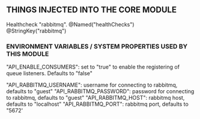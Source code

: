 
## THINGS INJECTED INTO THE CORE MODULE

Healthcheck "rabbitmq". @Named("healthChecks") @StringKey("rabbitmq")

### ENVIRONMENT VARIABLES / SYSTEM PROPERTIES USED BY THIS MODULE

"API_ENABLE_CONSUMERS": set to "true" to enable the registering of queue listeners. Defaults to "false"

"API_RABBITMQ_USERNAME": username for connecting to rabbitmq, defaults to "guest"
"API_RABBITMQ_PASSWORD": password for connecting to rabbitmq, defaults to "guest"
"API_RABBITMQ_HOST": rabbitmq host, defaults to "localhost"
"API_RABBITMQ_PORT": rabbitmq port, defaults to "5672'
